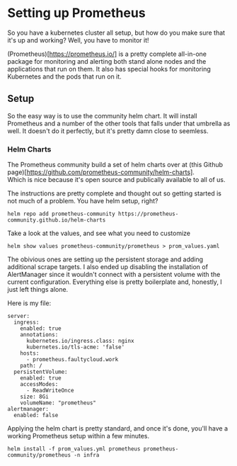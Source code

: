 # Setting up Prometheus

So you have a kubernetes cluster all setup, but how do you make sure that it's up and working?  Well, you have to monitor
it!

(Prometheus)[https://prometheus.io/] is a pretty complete all-in-one package for monitoring and alerting both stand alone nodes 
and the applications that run on them.  It also has special hooks for monitoring Kubernetes and the pods that run on it.

## Setup

So the easy way is to use the community helm chart.  It will install Prometheus and a number of the other tools that falls under
that umbrella as well.  It doesn't do it perfectly, but it's pretty damn close to seemless.

### Helm Charts
The Prometheus community build a set of helm charts over at (this Github page)[https://github.com/prometheus-community/helm-charts].  
Which is nice because it's open source and publically available to all of us.  

The instructions are pretty complete and thought out so getting started is not much of a problem.  You have helm setup, right?

```
helm repo add prometheus-community https://prometheus-community.github.io/helm-charts
```

Take a look at the values, and see what you need to customize

```
helm show values prometheus-community/prometheus > prom_values.yaml
```

The obivious ones are setting up the persistent storage and adding additional scrape targets.  I also ended up disabling the 
installation of AlertManager since it wouldn't connect with a persistent volume with the current configuration.  Everything else 
is pretty boilerplate and, honestly, I just left things alone.

Here is my file:

```
server:
  ingress:
    enabled: true
    annotations: 
      kubernetes.io/ingress.class: nginx
      kubernetes.io/tls-acme: 'false'
    hosts: 
      - prometheus.faultycloud.work
    path: /
  persistentVolume:
    enabled: true
    accessModes:
      - ReadWriteOnce
    size: 8Gi
    volumeName: "prometheus"
alertmanager:
  enabled: false
```

Applying the helm chart is pretty standard, and once it's done, you'll have a working Prometheus setup within a few minutes.

```
helm install -f prom_values.yml prometheus prometheus-community/prometheus -n infra
```